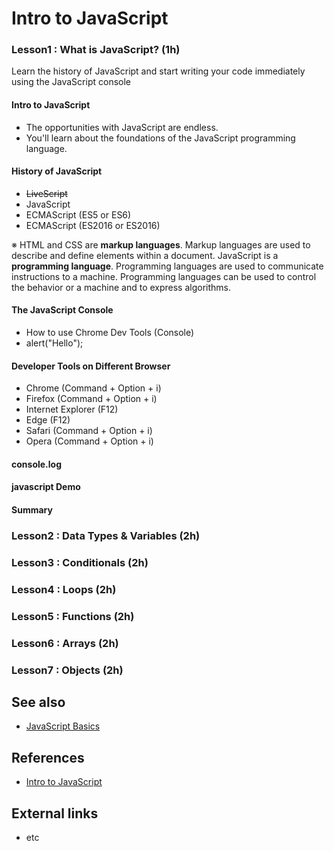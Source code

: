 # Intro to JavaScript

### Lesson1 : What is JavaScript? (1h)
Learn the history of JavaScript and start writing your code immediately using the JavaScript console

#### Intro to JavaScript
- The opportunities with JavaScript are endless.
- You'll learn about the foundations of the JavaScript programming language.

#### History of JavaScript
- ~~LiveScript~~
- JavaScript
- ECMAScript (ES5 or ES6)
- ECMAScript (ES2016 or ES2016)

※ HTML and CSS are __markup languages__. Markup languages are used to describe and define elements within a document. JavaScript is a __programming language__. Programming languages are used to communicate instructions to a machine. Programming languages can be used to control the behavior or a machine and to express algorithms.

#### The JavaScript Console
- How to use Chrome Dev Tools (Console)
- alert("Hello");

#### Developer Tools on Different Browser
- Chrome (Command + Option + i)
- Firefox (Command + Option + i)
- Internet Explorer (F12)
- Edge (F12)
- Safari (Command + Option + i)
- Opera (Command + Option + i)

#### console.log

#### javascript Demo

#### Summary

### Lesson2 : Data Types & Variables (2h)

### Lesson3 : Conditionals (2h)

### Lesson4 : Loops (2h)

### Lesson5 : Functions (2h)

### Lesson6 : Arrays (2h)

### Lesson7 : Objects (2h)


## See also
- [JavaScript Basics](https://in.udacity.com/course/javascript-basics--ud804)

## References
- [Intro to JavaScript](https://www.udacity.com/course/intro-to-javascript--ud803)

## External links
- etc
